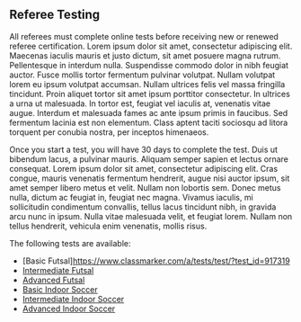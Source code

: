 ## Referee Testing

All referees must complete online tests before receiving new or renewed referee certification. Lorem ipsum dolor sit amet, consectetur adipiscing elit. Maecenas iaculis mauris et justo dictum, sit amet posuere magna rutrum. Pellentesque in interdum nulla. Suspendisse commodo dolor in nibh feugiat auctor. Fusce mollis tortor fermentum pulvinar volutpat. Nullam volutpat lorem eu ipsum volutpat accumsan. Nullam ultrices felis vel massa fringilla tincidunt. Proin aliquet tortor sit amet ipsum porttitor consectetur. In ultrices a urna ut malesuada. In tortor est, feugiat vel iaculis at, venenatis vitae augue. Interdum et malesuada fames ac ante ipsum primis in faucibus. Sed fermentum lacinia est non elementum. Class aptent taciti sociosqu ad litora torquent per conubia nostra, per inceptos himenaeos.

Once you start a test, you will have 30 days to complete the test. Duis ut bibendum lacus, a pulvinar mauris. Aliquam semper sapien et lectus ornare consequat. Lorem ipsum dolor sit amet, consectetur adipiscing elit. Cras congue, mauris venenatis fermentum hendrerit, augue nisi auctor ipsum, sit amet semper libero metus et velit. Nullam non lobortis sem. Donec metus nulla, dictum ac feugiat in, feugiat nec magna. Vivamus iaculis, mi sollicitudin condimentum convallis, tellus lacus tincidunt nibh, in gravida arcu nunc in ipsum. Nulla vitae malesuada velit, et feugiat lorem. Nullam non tellus hendrerit, vehicula enim venenatis, mollis risus.

The following tests are available:

* [Basic Futsal]https://www.classmarker.com/a/tests/test/?test_id=917319
* [Intermediate Futsal](http://daringfireball.net/projects/markdown/)
* [Advanced Futsal](http://daringfireball.net/projects/markdown/)
* [Basic Indoor Soccer](http://daringfireball.net/projects/markdown/)
* [Intermediate Indoor Soccer](http://daringfireball.net/projects/markdown/)
* [Advanced Indoor Soccer](http://daringfireball.net/projects/markdown/)

